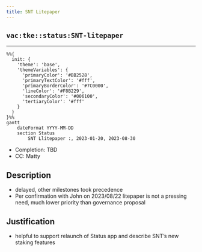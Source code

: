 ```yaml
---
title: SNT Litepaper
---
```

## `vac:tke::status:SNT-litepaper`
---

```mermaid
%%{ 
  init: { 
    'theme': 'base', 
    'themeVariables': { 
      'primaryColor': '#BB2528', 
      'primaryTextColor': '#fff', 
      'primaryBorderColor': '#7C0000', 
      'lineColor': '#F8B229', 
      'secondaryColor': '#006100', 
      'tertiaryColor': '#fff' 
    } 
  } 
}%%
gantt
	dateFormat YYYY-MM-DD 
	section Status
		SNT Llitepaper :, 2023-01-20, 2023-08-30
```
- Completion: TBD
- CC: Matty

## Description

* delayed, other milestones took precedence
* Per confirmation with John on 2023/08/22 litepaper is not a pressing need, much lower priority than governance proposal

## Justification

* helpful to support relaunch of Status app and describe SNT’s new staking features
